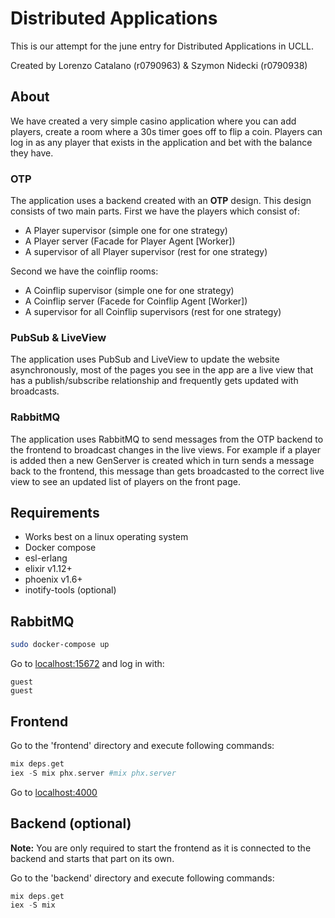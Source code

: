 # Distributed Applications

This is our attempt for the june entry for Distributed Applications in UCLL.

Created by Lorenzo Catalano (r0790963) & Szymon Nidecki (r0790938)

## About

We have created a very simple casino application where you can add players, create a room where a 30s timer goes off to flip a coin. Players can log in as any player that exists in the application and bet with the balance they have.

### OTP

The application uses a backend created with an **OTP** design. This design consists of two main parts. First we have the players which consist of:

- A Player supervisor (simple one for one strategy)
- A Player server (Facade for Player Agent [Worker])
- A supervisor of all Player supervisor (rest for one strategy)

Second we have the coinflip rooms:

- A Coinflip supervisor (simple one for one strategy)
- A Coinflip server (Facede for Coinflip Agent [Worker])
- A supervisor for all Coinflip supervisors (rest for one strategy)

### PubSub & LiveView

The application uses PubSub and LiveView to update the website asynchronously, most of the pages you see in the app are a live view that has a publish/subscribe relationship and frequently gets updated with broadcasts.

### RabbitMQ

The application uses RabbitMQ to send messages from the OTP backend to the frontend to broadcast changes in the live views. For example if a player is added then a new GenServer is created which in turn sends a message back to the frontend, this message than gets broadcasted to the correct live view to see an updated list of players on the front page.

## Requirements

- Works best on a linux operating system
- Docker compose
- esl-erlang
- elixir v1.12+
- phoenix v1.6+
- inotify-tools (optional)

## RabbitMQ

```bash
sudo docker-compose up
```

Go to [localhost:15672](http://localhost:15672) and log in with:

```
guest
guest
```

## Frontend

Go to the 'frontend' directory and execute following commands:

```elixir
mix deps.get
iex -S mix phx.server #mix phx.server
```

Go to [localhost:4000](http://localhost:4000)

## Backend (optional)

**Note:** You are only required to start the frontend as it is connected to the backend and starts that part on its own.

Go to the 'backend' directory and execute following commands:

```elixir
mix deps.get
iex -S mix
```